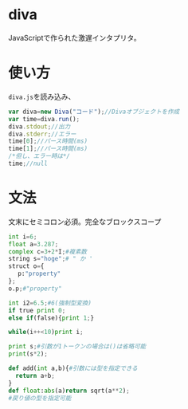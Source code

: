 # diva
JavaScriptで作られた激遅インタプリタ。
# 使い方
<code>diva.js</code>を読み込み、
```JavaScript
var diva=new Diva("コード");//Divaオブジェクトを作成
var time=diva.run();
diva.stdout;//出力
diva.stderr;//エラー
time[0];//パース時間(ms)
time[1];//パース時間(ms)
/*但し、エラー時は*/
time;//null
```
# 文法
文末にセミコロン必須。完全なブロックスコープ
```Python
int i=6;
float a=3.287;
complex c=3+2*I;#複素数
string s="hoge";# " か '
struct o={
　 p:"property"
};
o.p;#"property"

int i2=6.5;#6(強制型変換)
if true print 0;
else if(false){print 1;}

while(i++<10)print i;

print s;#引数が1トークンの場合は()は省略可能
print(s*2);

def add(int a,b){#引数には型を指定できる
  return a+b;
}
def float:abs(a)return sqrt(a**2);
#戻り値の型を指定可能
```
